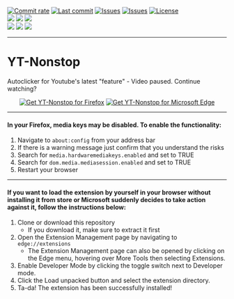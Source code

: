 [![Commit rate](https://img.shields.io/github/commit-activity/m/BPower0036/YT-Nonstop?label=Commits&color=succes)](https://github.com/BPower0036/YT-Nonstop/commits/)
[![Last commit](https://img.shields.io/github/last-commit/BPower0036/YT-Nonstop?label=Last%20commit&color=informational)](https://github.com/BPower0036/YT-Nonstop/commits/main)
[![Issues](https://img.shields.io/github/issues/BPower0036/YT-Nonstop?label=Issues&color=red)](https://github.com/BPower0036/YT-Nonstop/issues)
[![Issues](https://img.shields.io/github/issues-closed/BPower0036/YT-Nonstop?color=green&label=Issues)](https://github.com/BPower0036/YT-Nonstop/issues?q=is%3Aissue+is%3Aclosed)
[![License](https://img.shields.io/badge/License-GPLv3-blue.svg?label=License&color=lightgrey)](https://github.com/BPower0036/YT-Nonstop/blob/main/LICENSE) </br>
[![](https://img.shields.io/badge/dynamic/json?label=Edge&color=important&prefix=v&query=%24.version&url=https%3A%2F%2Fmicrosoftedge.microsoft.com%2Faddons%2Fgetproductdetailsbycrxid%2Fddobgngkifgapahlheghhckckkcgpikf)](https://microsoftedge.microsoft.com/addons/detail/ytnonstop/ddobgngkifgapahlheghhckckkcgpikf)
[![](https://img.shields.io/badge/dynamic/json?label=Rating&color=yellow&suffix=/5&query=%24.averageRating&url=https%3A%2F%2Fmicrosoftedge.microsoft.com%2Faddons%2Fgetproductdetailsbycrxid%2Fddobgngkifgapahlheghhckckkcgpikf)](https://microsoftedge.microsoft.com/addons/detail/ytnonstop/ddobgngkifgapahlheghhckckkcgpikf)
[![](https://img.shields.io/badge/dynamic/json?label=Users&color=blueviolet&query=%24.activeInstallCount&url=https%3A%2F%2Fmicrosoftedge.microsoft.com%2Faddons%2Fgetproductdetailsbycrxid%2Fddobgngkifgapahlheghhckckkcgpikf)](https://microsoftedge.microsoft.com/addons/detail/ytnonstop/ddobgngkifgapahlheghhckckkcgpikf)</br>
[![](https://img.shields.io/amo/v/yt-nonstop?label=FireFox&color=important)](https://addons.mozilla.org/en-US/firefox/addon/yt-nonstop/)
[![](https://img.shields.io/amo/rating/yt-nonstop?label=Rating&color=yellow)](https://addons.mozilla.org/en-US/firefox/addon/yt-nonstop/)
[![](https://img.shields.io/amo/users/yt-nonstop?label=Users&color=blueviolet)](https://addons.mozilla.org/en-US/firefox/addon/yt-nonstop/)
***
# YT-Nonstop

Autoclicker for Youtube's latest "feature" - Video paused. Continue watching?

<p align="center">
<a href="https://addons.mozilla.org/en-US/firefox/addon/yt-nonstop/"><img src="https://user-images.githubusercontent.com/585534/107280546-7b9b2a00-6a26-11eb-8f9f-f95932f4bfec.png" alt="Get YT-Nonstop for Firefox"></a>
<a href="https://microsoftedge.microsoft.com/addons/detail/youtube-nonstop/ddobgngkifgapahlheghhckckkcgpikf"><img src="https://user-images.githubusercontent.com/585534/107280673-a5ece780-6a26-11eb-9cc7-9fa9f9f81180.png" alt="Get YT-Nonstop for Microsoft Edge"></a>
</p>

***
#### In your Firefox, media keys may be disabled. To enable the functionality:
1. Navigate to `about:config` from your address bar
2. If there is a warning message just confirm that you understand the risks
3. Search for `media.hardwaremediakeys.enabled` and set to TRUE
4. Search for `dom.media.mediasession.enabled` and set to TRUE
5. Restart your browser

***
#### If you want to load the extension by yourself in your browser without installing it from store or Microsoft suddenly decides to take action against it, follow the instructions below:

1. Clone or download this repository
   - If you download it, make sure to extract it first
3. Open the Extension Management page by navigating to `edge://extensions`
   - The Extension Management page can also be opened by clicking on the Edge menu, hovering over More Tools then selecting Extensions.
6. Enable Developer Mode by clicking the toggle switch next to Developer mode.
7. Click the Load unpacked button and select the extension directory.
8. Ta-da! The extension has been successfully installed!
